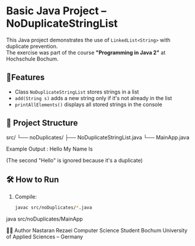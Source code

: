 # Basic Java Project – NoDuplicateStringList

This Java project demonstrates the use of `LinkedList<String>` with duplicate prevention.  
The exercise was part of the course **"Programming in Java 2"** at Hochschule Bochum.

## 🔧Features

- Class `NoDuplicateStringList` stores strings in a list
- `add(String s)` adds a new string only if it's not already in the list
- `printAllElements()` displays all stored strings in the console

## 📂 Project Structure

src/
└── noDuplicates/
├── NoDuplicateStringList.java
└── MainApp.java

Example Output : 
Hello
My
Name
Is


(The second "Hello" is ignored because it's a duplicate)

## 🛠 How to Run

1. Compile:
   ```bash
   javac src/noDuplicates/*.java
java src/noDuplicates/MainApp

👩‍💻 Author
Nastaran Rezaei
Computer Science Student
Bochum University of Applied Sciences – Germany
